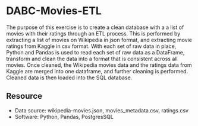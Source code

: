 # DABC-Movies-ETL

The purpose of this exercise is to create a clean database with a a list of movies with their ratings through an ETL process. This is performed by extracting a list of movies on Wikipedia in json format, and extracting movie ratings from Kaggle in csv format. With each set of raw data in place, Python and Pandas is used to read each set of raw data as a DataFrame, transform and clean the data into a format that is consistent across all movies. Once cleaned, the Wikipedia movies data and the ratings data from Kaggle are merged into one dataframe, and further cleaning is performed. Cleaned data is then loaded into the SQL database.

## Resource

- Data source: wikipedia-movies.json, movies_metadata.csv, ratings.csv
- Software: Python, Pandas, PostgresSQL
